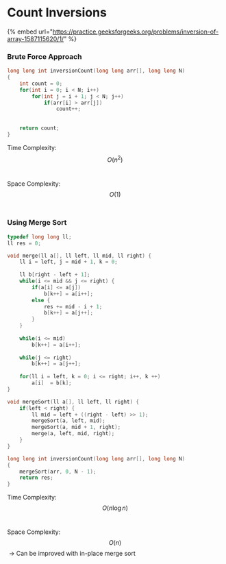 # Count Inversions

{% embed url="https://practice.geeksforgeeks.org/problems/inversion-of-array-1587115620/1/" %}

### Brute Force Approach

```cpp
long long int inversionCount(long long arr[], long long N)
{
    int count = 0;
    for(int i = 0; i < N; i++)
        for(int j = i + 1; j < N; j++)
            if(arr[i] > arr[j])
                count++;
                
                
    return count;
}
```

Time Complexity: $$O(n^2)$$​

Space Complexity: $$O(1)$$​

### Using Merge Sort

```cpp
typedef long long ll;
ll res = 0;

void merge(ll a[], ll left, ll mid, ll right) {
    ll i = left, j = mid + 1, k = 0;
    
    ll b[right - left + 1];
    while(i <= mid && j <= right) {
        if(a[i] <= a[j])
            b[k++] = a[i++];
        else {
            res += mid - i + 1;
            b[k++] = a[j++];
        }
    }
    
    while(i <= mid) 
        b[k++] = a[i++];
    
    while(j <= right) 
        b[k++] = a[j++];
        
    for(ll i = left, k = 0; i <= right; i++, k ++)
        a[i]  = b[k];
}

void mergeSort(ll a[], ll left, ll right) {
    if(left < right) {
        ll mid = left + ((right - left) >> 1);
        mergeSort(a, left, mid);
        mergeSort(a, mid + 1, right);
        merge(a, left, mid, right);
    }
}

long long int inversionCount(long long arr[], long long N)
{
    mergeSort(arr, 0, N - 1);
    return res;
}
```

Time Complexity: $$O(n\log n)$$​

Space Complexity: $$O(n)$$​ -> Can be improved with in-place merge sort
